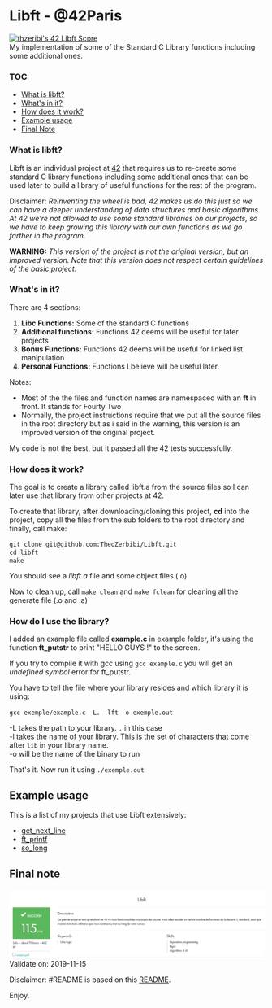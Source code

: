 # Libft - @42Paris
[![thzeribi's 42 Libft Score](https://badge42.vercel.app/api/v2/cl1ddp55e003509ld7r8ci33a/project/1620734)](https://github.com/JaeSeoKim/badge42)<br>
My implementation of some of the Standard C Library functions including some additional ones.

### TOC
* [What is libft?](#what-is-libft)
* [What's in it?](#whats-in-it)
* [How does it work?](#how-does-it-work)
* [Example usage](#example-usage)
* [Final Note](#final-note)

### What is libft?
Libft is an individual project at [42][1] that requires us to re-create some standard C library functions including some additional ones that can be used later to build a library of useful functions for the rest of the program.

Disclaimer: *Reinventing the wheel is bad, 42 makes us do this just so we can have a deeper understanding of data structures and basic algorithms. At 42 we're not allowed to use some standard libraries on our projects, so we have to keep growing this library with our own functions as we go farther in the program.*

**WARNING:** *This version of the project is not the original version, but an improved version. Note that this version does not respect certain guidelines of the basic project.*

### What's in it?

There are 4 sections:

1.  **Libc Functions:** Some of the standard C functions
2.  **Additional functions:** Functions 42 deems will be useful for later projects
3.  **Bonus Functions:** Functions 42 deems will be useful for linked list manipulation
4.  **Personal Functions:** Functions I believe will be useful later.

Notes:

- Most of the the files and function names are namespaced with an **ft** in front. It stands for Fourty Two
- Normally, the project instructions require that we put all the source files in the root directory but as i said in the warning, this version is an improved version of the original project.

My code is not the best, but it passed all the 42 tests successfully.

### How does it work?

The goal is to create a library called libft.a from the source files so I can later use that library from other projects at 42.

To create that library, after downloading/cloning this project, **cd** into the project, copy all the files from the sub folders to the root directory and finally, call make:

	git clone git@github.com:TheoZerbibi/Libft.git
	cd libft
	make

You should see a *libft.a* file and some object files (.o).

Now to clean up, call `make clean` and `make fclean` for cleaning all the generate file (.o and .a)

### How do I use the library?

I added an example file called **example.c** in example folder, it's using the function **ft_putstr** to print "HELLO GUYS !" to the screen. 

If you try to compile it with gcc using `gcc example.c` you will get an *undefined symbol* error for ft_putstr. 

You have to tell the file where your library resides and which library it is using:

`gcc exemple/example.c -L. -lft -o exemple.out`

-L takes the path to your library. `.` in this case<br>
-l takes the name of your library. This is the set of characters that come after `lib` in your library name.<br>
-o will be the name of the binary to run

That's it. Now run it using `./exemple.out`

## Example usage

This is a list of my projects that use Libft extensively:

* [get_next_line]()
* [ft_printf]()
* [so_long]()

## Final note

<img align="center" src="img/project_note.png" alt="Screenshot of the project note" />
Validate on: 2019-11-15

Disclaimer: #README is based on this [README](https://github.com/nickdotht/libft/blob/master/README.md).

Enjoy.

[1]: https://42.fr "42"
